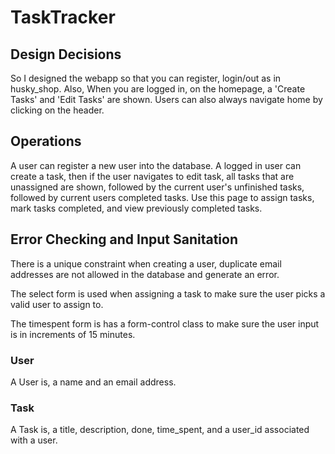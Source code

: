 # TaskTracker

## Design Decisions

So I designed the webapp so that you can register, login/out as in husky_shop.
Also, When you are logged in, on the homepage, a 'Create Tasks' and 
'Edit Tasks' are shown. Users can also always navigate home by clicking on the 
header.

## Operations

A user can register a new user into the database. A logged in user can create 
a task, then if the user navigates to edit task, all tasks that are unassigned 
are shown, followed by the current user's unfinished tasks, followed by 
current users completed tasks. Use this page to assign tasks, mark tasks 
completed, and view previously completed tasks.

## Error Checking and Input Sanitation

There is a unique constraint when creating a user, duplicate email addresses
are not allowed in the database and generate an error.

The select form is used when assigning a task to make sure the user picks a
valid user to assign to.

The timespent form is has a form-control class to make sure the user input is
in increments of 15 minutes.

### User 
A User is, a name and an email address.

### Task
A Task is, a title, description, done, time_spent, and a user_id associated
with a user.



